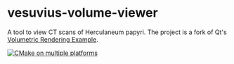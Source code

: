 # vesuvius-volume-viewer
A tool to view CT scans of Herculaneum papyri. The project is a fork of Qt's [Volumetric Rendering Example](https://doc.qt.io/qt-6/qtquick3d-volumeraycaster-example.html).

[![CMake on multiple platforms](https://github.com/bostelk/vesuvius-volume-viewer/actions/workflows/cmake-multi-platform.yml/badge.svg?branch=main)](https://github.com/bostelk/vesuvius-volume-viewer/actions/workflows/cmake-multi-platform.yml)
